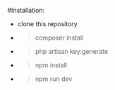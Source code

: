 #Installation:
 
- clone this repository
- > composer install 
- > php artisan key:generate
- > npm install
- > npm run dev